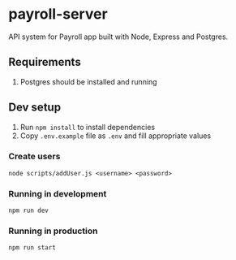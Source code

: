 # payroll-server

API system for Payroll app built with Node, Express and Postgres.

## Requirements

1. Postgres should be installed and running

## Dev setup

1. Run `npm install` to install dependencies
2. Copy `.env.example` file as `.env` and fill appropriate values

### Create users

`node scripts/addUser.js <username> <password>`

### Running in development

`npm run dev`

### Running in production

`npm run start`
